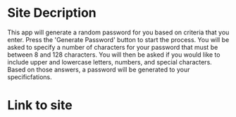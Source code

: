 # Site Decription
This app will generate a random password for you based on criteria that you enter. Press the 'Generate Password' button to start the process. You will be asked to specify a number of characters for your password that must be between 8 and 128 characters. You will then be asked if you would like to include upper and lowercase letters, numbers, and special characters. Based on those answers, a password will be generated to your specificfations. 

# Link to site

